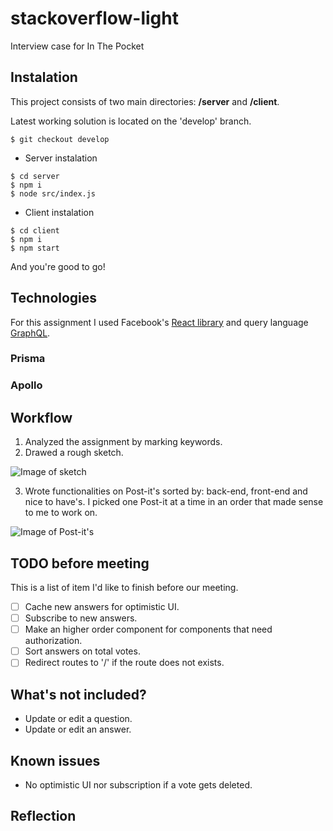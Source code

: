 # stackoverflow-light
Interview case for In The Pocket 

## Instalation

This project consists of two main directories: **/server** and **/client**.

Latest working solution is located on the 'develop' branch.

`$ git checkout develop`

- Server instalation

```
$ cd server
$ npm i 
$ node src/index.js
```

- Client instalation

```
$ cd client
$ npm i
$ npm start
```

And you're good to go! 

## Technologies

For this assignment I used Facebook's [React library](https://reactjs.org/) and query language [GraphQL](https://graphql.org/).

### Prisma

### Apollo

## Workflow

1. Analyzed the assignment by marking keywords.
2. Drawed a rough sketch.

![Image of sketch](https://i.imgur.com/NezMLmc.jpg)

3. Wrote functionalities on Post-it's sorted by: back-end, front-end and nice to have's.
   I picked one Post-it at a time in an order that made sense to me to work on.
   
![Image of Post-it's](https://i.imgur.com/rJZTImo.jpg)

## TODO before meeting

This is a list of item I'd like to finish before our meeting.

- [ ] Cache new answers for optimistic UI.
- [ ] Subscribe to new answers.
- [ ] Make an higher order component for components that need authorization.
- [ ] Sort answers on total votes.
- [ ] Redirect routes to '/' if the route does not exists.

## What's not included?

- Update or edit a question.
- Update or edit an answer.

## Known issues

- No optimistic UI nor subscription if a vote gets deleted.

## Reflection
